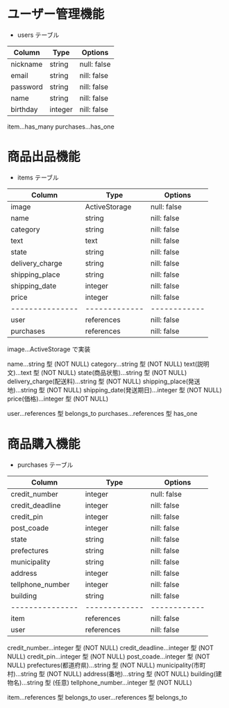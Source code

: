 # ユーザー管理機能

- users テーブル

| Column   | Type    | Options     |
| -------- | ------- | ----------- |
| nickname | string  | null: false |
| email    | string  | nill: false |
| password | string  | nill: false |
| name     | string  | nill: false |
| birthday | integer | nill: false |

item...has_many
purchases...has_one

# 商品出品機能

- items テーブル

| Column          | Type          | Options      |
| --------------- | ------------- | ------------ |
| image           | ActiveStorage | null: false  |
| name            | string        | nill: false  |
| category        | string        | nill: false  |
| text            | text          | nill: false  |
| state           | string        | nill: false  |
| delivery_charge | string        | nill: false  |
| shipping_place  | string        | nill: false  |
| shipping_date   | integer       | nill: false  |
| price           | integer       | nill: false  |
| --------------- | ------------- | ------------ |
| user            | references    | nill: false  |
| purchases       | references    | nill: false  |

image...ActiveStorage で実装

name...string 型 (NOT NULL)
category...string 型 (NOT NULL)
text(説明文)...text 型 (NOT NULL)
state(商品状態)...string 型 (NOT NULL)
delivery_charge(配送料)...string 型 (NOT NULL)
shipping_place(発送地)...string 型 (NOT NULL)
shipping_date(発送期日)...integer 型 (NOT NULL)
price(価格)...integer 型 (NOT NULL)

user...references 型 belongs_to
purchases...references 型 has_one

# 商品購入機能

- purchases テーブル

| Column           | Type          | Options      |
| ---------------- | ------------- | ------------ |
| credit_number    | integer       | null: false  |
| credit_deadline  | integer       | nill: false  |
| credit_pin       | integer       | nill: false  |
| post_coade       | integer       | nill: false  |
| state            | string        | nill: false  |
| prefectures      | string        | nill: false  |
| municipality     | string        | nill: false  |
| address          | integer       | nill: false  |
| tellphone_number | integer       | nill: false  |
| building         | string        | nill: false  |
| ---------------  | ------------- | ------------ |
| item             | references    | nill: false  |
| user             | references    | nill: false  |

credit_number...integer 型 (NOT NULL)
credit_deadline...integer 型 (NOT NULL)
credit_pin...integer 型 (NOT NULL)
post_coade...integer 型 (NOT NULL)
prefectures(都道府県)...string 型 (NOT NULL)
municipality(市町村)...string 型 (NOT NULL)
address(番地)...string 型 (NOT NULL)
building(建物名)...string 型 (任意)
tellphone_number...integer 型 (NOT NULL)

item...references 型 belongs_to
user...references 型 belongs_to
